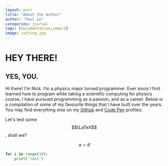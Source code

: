 ```yaml
---
layout: post
title: "About the Author"
author: "Paul Le"
categories: journal
tags: [documentation,sample]
image: cutting.jpg
---
```


# HEY THERE!

## YES, YOU.

Hi there! I'm Nick. I’m a physics major turned programmer. Ever since I first learned how to program while taking a scientific computing for physics course, I have pursued programming as a passion, and as a career. Below is a compilation of some of my favourite things that I have built over the years. You may find everything else on my <a href="http://github.com/lenpaul" target="_blank">Github</a> and <a href="https://codepen.io/lenpaul" target="_blank">Code Pen</a> profiles.

Let's test some $$\LaTeX$$, shall we?

$$\alpha = \dot{\theta}$$




~~~ python
for i in range(10):
    print('test')
~~~
